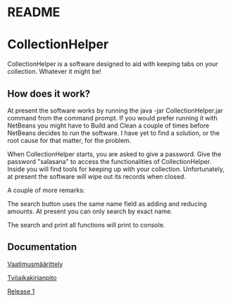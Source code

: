 # README

# CollectionHelper
CollectionHelper is a software designed to aid with keeping tabs on your collection. Whatever it might be!

## How does it work?
At present the software works by running the java -jar CollectionHelper.jar command from the command prompt. If you would prefer running it with NetBeans you might have to Build and Clean a couple of times before NetBeans decides to run the software. I have yet to find a solution, or the root cause for that matter, for the problem.

When CollectionHelper starts, you are asked to give a password. Give the password "salasana" to access the functionalities of CollectionHelper. Inside you will find tools for keeping up with your collection. Unfortunately, at present the software will wipe out its records when closed. 

A couple of more remarks: 

The search button uses the same name field as adding and reducing amounts. At present you can only search by exact name.

The search and print all functions will print to console.


## Documentation
[Vaatimusmäärittely](https://github.com/ljunjoel/ot-harjoitustyo/blob/master/dokumentaatio/maarittelydokumentti.md)

[Työaikakirjanpito](https://github.com/ljunjoel/ot-harjoitustyo/blob/master/dokumentaatio/tyoaikakirjanpito.md)

[Release 1](https://github.com/ljunjoel/ot-harjoitustyo/tree/viikko5)
